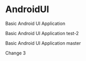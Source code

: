 # AndroidUI

Basic Android UI Application


Basic Android UI Application test-2

Basic Android UI Application master


Change 3
